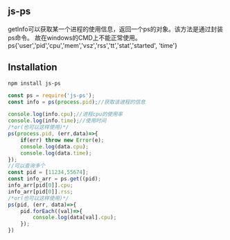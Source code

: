 
## js-ps

getInfo可以获取某一个进程的使用信息，返回一个ps的对象。该方法是通过封装ps命令。
故在windows的CMD上不能正常使用。
ps{'user','pid','cpu','mem','vsz','rss','tt','stat','started', 'time'}

## Installation

`npm install js-ps`

```js
const ps = require('js-ps');
const info = ps(process.pid);//获取该进程的信息

console.log(info.cpu);//进程cpu的使用率
console.log(info.time);//使用时间
/*or(也可以这样使用)*/
ps(process.pid, (err,data)=>{
    if(err) throw new Error(e);
    console.log(data.cpu);
    console.log(data.time);
});
//可以查询多个
const pid = [11234,55674];
const info_arr = ps.get((pid);
info_arr[pid[0]].cpu;
info_arr[pid[0]].rss;
/*or(也可以这样使用)*/
ps(pid, (err, data)=>{
    pid.forEach((val)=>{
        console.log(data[val].cpu);
    });
})

```

